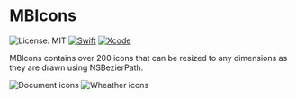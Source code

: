 # MBIcons
![License: MIT](https://img.shields.io/badge/Licence-MIT-green.svg)
[![Swift](https://img.shields.io/badge/Swift-3.1-orange.svg)](https://swift.org)
[![Xcode](https://img.shields.io/badge/Xcode-8.3-blue.svg)](https://developer.apple.com/xcode)

MBIcons contains over 200 icons that can be resized to any dimensions as they are drawn using NSBezierPath.



![Document icons](https://github.com/c-Viorel/MBIcons/blob/master/DocumentsIcons.png?raw=true)
![Wheather icons](https://github.com/c-Viorel/MBIcons/blob/master/Wheather-icons.png?raw=true)


 

